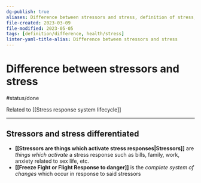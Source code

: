 ```yaml
---
dg-publish: true
aliases: Difference between stressors and stress, definition of stress, definition of stressor
file-created: 2023-03-09
file-modified: 2023-05-05
tags: [definition/difference, health/stress]
linter-yaml-title-alias: Difference between stressors and stress
---
```


# Difference between stressors and stress

#status/done

Related to [[Stress response system lifecycle]]

---

## Stressors and stress differentiated

- **[[Stressors are things which activate stress responses|Stressors]]** are *things which activate* a stress response such as bills, family, work, anxiety related to sex life, etc.
- **[[Freeze Fight or Flight Response to danger]]** is the *complete system of changes* which occur in response to said stressors
